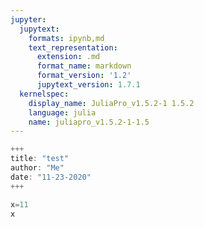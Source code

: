 ```yaml
---
jupyter:
  jupytext:
    formats: ipynb,md
    text_representation:
      extension: .md
      format_name: markdown
      format_version: '1.2'
      jupytext_version: 1.7.1
  kernelspec:
    display_name: JuliaPro_v1.5.2-1 1.5.2
    language: julia
    name: juliapro_v1.5.2-1-1.5
---
```


```julia
+++
title: "test"
author: "Me"
date: "11-23-2020"
+++
```

```julia
x=11
x
```

```julia

```
